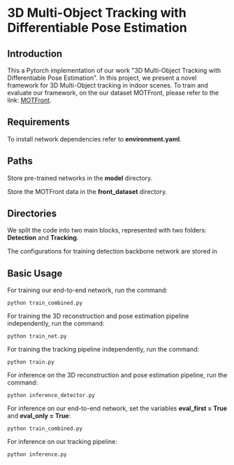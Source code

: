 
# 3D Multi-Object Tracking with Differentiable Pose Estimation

## Introduction
This a Pytorch implementation of our work "3D Multi-Object Tracking with Differentiable Pose Estimation".
In this project, we present a novel framework for 3D Multi-Object tracking in indoor scenes. To train and evaluate our framework, 
on the our dataset MOTFront, please refer to the link: [MOTFront](http://tiny.cc/MOTFront).

## Requirements
To install network dependencies refer to **environment.yaml**.

## Paths
Store pre-trained networks in the **model** directory.

Store the MOTFront data in the **front_dataset** directory.


## Directories
We split the code into two main blocks, represented with two folders: **Detection** and **Tracking**.

The configurations for training detection backbone network are stored in 

## Basic Usage
For training our end-to-end network, run the command: 
```
python train_combined.py
```

For training the 3D reconstruction and pose estimation pipeline independently, run the command: 
```
python train_net.py
```

For training the tracking pipeline independently, run the command: 
```
python train.py
```

For inference on the 3D reconstruction and pose estimation pipeline, run the command: 
```
python inference_detector.py
```

For inference on our end-to-end network, set the variables **eval_first = True** and **eval_only = True**: 
```
python train_combined.py
```

For inference on our tracking pipeline:
```
python inference.py
```


